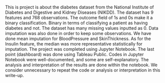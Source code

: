 This is project is about the diabetes dataset from the National Institute of Diabetes and Digestive and Kidney Diseases (NIKDD). The dataset has 9 features and 768 observations. The outcome field of 1s and 0s make it a binary classification. Binary in terms of classifying a patient as having diabetes and not.
The dataset has many missing values inputted as 0. Data imputation was also done in order to keep some observations. We have done mean imputation for BloodPressure and SkinThickness. As for the Insulin feature, the median was more representative statistically for imputation.
The project was completed using Jupyter Notebook. The last point (dashboard) was done using Tableau Public. Codes in Jupyter Notebook were well-documented, and some are self-explanatory.
The analysis and interpretation of the results are done within the notebook.
We consider unnecessary to repeat the code or analysis or interpretation in this write-up.
